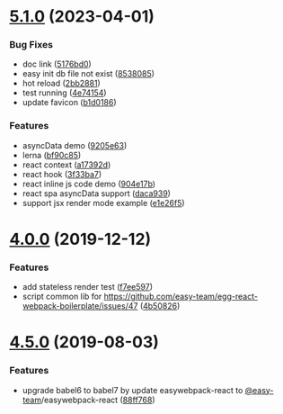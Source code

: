 <a name="5.1.0"></a>
# [5.1.0](https://github.com/easy-team/egg-react-webpack-boilerplate/compare/4.9.0...5.1.0) (2023-04-01)


### Bug Fixes

* doc link ([5176bd0](https://github.com/easy-team/egg-react-webpack-boilerplate/commit/5176bd0))
* easy init db file not exist ([8538085](https://github.com/easy-team/egg-react-webpack-boilerplate/commit/8538085))
* hot reload ([2bb2881](https://github.com/easy-team/egg-react-webpack-boilerplate/commit/2bb2881))
* test running ([4e74154](https://github.com/easy-team/egg-react-webpack-boilerplate/commit/4e74154))
* update favicon ([b1d0186](https://github.com/easy-team/egg-react-webpack-boilerplate/commit/b1d0186))


### Features

* asyncData demo ([9205e63](https://github.com/easy-team/egg-react-webpack-boilerplate/commit/9205e63))
* lerna ([bf90c85](https://github.com/easy-team/egg-react-webpack-boilerplate/commit/bf90c85))
* react context ([a17392d](https://github.com/easy-team/egg-react-webpack-boilerplate/commit/a17392d))
* react hook ([3f33ba7](https://github.com/easy-team/egg-react-webpack-boilerplate/commit/3f33ba7))
* react inline js code demo ([904e17b](https://github.com/easy-team/egg-react-webpack-boilerplate/commit/904e17b))
* react spa asyncData support ([daca939](https://github.com/easy-team/egg-react-webpack-boilerplate/commit/daca939))
* support jsx render mode example ([e1e26f5](https://github.com/easy-team/egg-react-webpack-boilerplate/commit/e1e26f5))



<a name="4.0.0"></a>
# [4.0.0](https://github.com/easy-team/egg-react-webpack-boilerplate/compare/4.8.1...4.0.0) (2019-12-12)


### Features

* add stateless render test ([f7ee597](https://github.com/easy-team/egg-react-webpack-boilerplate/commit/f7ee597))
* script common lib for https://github.com/easy-team/egg-react-webpack-boilerplate/issues/47 ([4b50826](https://github.com/easy-team/egg-react-webpack-boilerplate/commit/4b50826))



<a name="4.5.0"></a>
# [4.5.0](https://github.com/easy-team/egg-react-webpack-boilerplate/compare/4.4.1...4.5.0) (2019-08-03)


### Features

* upgrade babel6 to babel7 by update easywebpack-react to [@easy-team](https://github.com/easy-team)/easywebpack-react ([88ff768](https://github.com/easy-team/egg-react-webpack-boilerplate/commit/88ff768))



